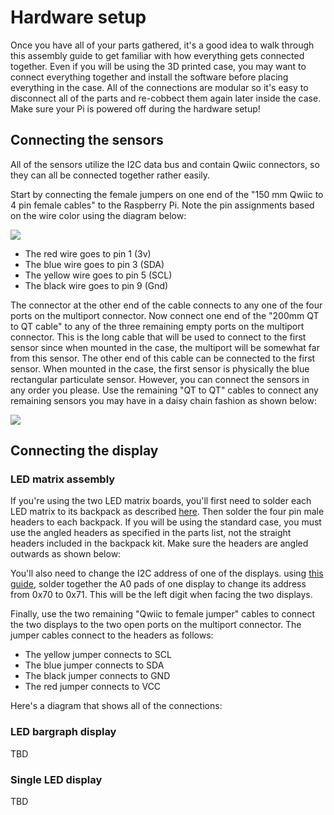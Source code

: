 # Hardware setup

Once you have all of your parts gathered, it's a good idea to walk through this assembly guide to get familiar with how everything gets connected together. Even if you will be using the 3D printed case, you may want to connect everything together and install the software before placing everything in the case. All of the connections are modular so it's easy to disconnect all of the parts and re-cobbect them again later inside the case. Make sure your Pi is powered off during the hardware setup!

## Connecting the sensors

All of the sensors utilize the I2C data bus and contain Qwiic connectors, so they can all be connected together rather easily. 

Start by connecting the female jumpers on one end of the "150 mm Qwiic to 4 pin female cables" to the Raspberry Pi. Note the pin assignments based on the wire color using the diagram below:

![](https://raw.githubusercontent.com/balena-io-playground/balena-iaq/new-docs/docs/images/hardware-setup-pi-connect.png)

- The red wire goes to pin 1 (3v)
- The blue wire goes to pin 3 (SDA)
- The yellow wire goes to pin 5 (SCL)
- The black wire goes to pin 9 (Gnd)

The connector at the other end of the cable connects to any one of the four ports on the multiport connector. Now connect one end of the "200mm QT to QT cable" to any of the three remaining empty ports on the multiport connector. This is the long cable that will be used to connect to the first sensor since when mounted in the case, the multiport will be somewhat far from this sensor. The other end of this cable can be connected to the first sensor. When mounted in the case, the first sensor is physically the blue rectangular particulate sensor. However, you can connect the sensors in any order you please. Use the remaining "QT to QT" cables to connect any remaining sensors you may have in a daisy chain fashion as shown below:

![](https://raw.githubusercontent.com/balena-io-playground/balena-iaq/new-docs/docs/images/hardware-setup-sensor-connect.png)

## Connecting the display

### LED matrix assembly

If you're using the two LED matrix boards, you'll first need to solder each LED matrix to its backpack as described [here](https://learn.adafruit.com/adafruit-led-backpack/bi-color-8x8-matrix-assembly). Then solder the four pin male headers to each backpack. If you will be using the standard case, you must use the angled headers as specified in the parts list, not the straight headers included in the backpack kit. Make sure the headers are angled outwards as shown below:

You'll also need to change the I2C address of one of the displays. using [this guide](https://learn.adafruit.com/adafruit-led-backpack/changing-i2c-address), solder together the A0 pads of one display to change its address from 0x70 to 0x71. This will be the left digit when facing the two displays.

Finally, use the two remaining "Qwiic to female jumper" cables to connect the two displays to the two open ports on the multiport connector. The jumper cables connect to the headers as follows:

- The yellow jumper connects to SCL
- The blue jumper connects to SDA
- The black jumper connects to GND
- The red jumper connects to VCC

Here's a diagram that shows all of the connections:


### LED bargraph display

TBD

### Single LED display

TBD

